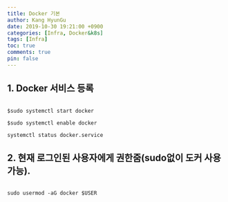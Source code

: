 ```yaml
---
title: Docker 기본
author: Kang HyunGu
date: 2019-10-30 19:21:00 +0900
categories: [Infra, Docker&k8s]
tags: [Infra]
toc: true
comments: true
pin: false
---
```


## 1. Docker 서비스 등록
<pre><code>
$sudo systemctl start docker

$sudo systemctl enable docker

systemctl status docker.service
</code></pre>

## 2. 현재 로그인된 사용자에게 권한줌(sudo없이 도커 사용가능).
<pre><code>
sudo usermod -aG docker $USER
</code></pre>
